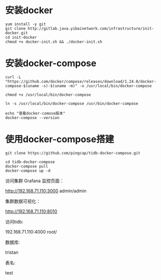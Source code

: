 # 安装docker

```
yum install -y git
git clone http://gitlab.java.yibainetwork.com/infrastructure/init-docker.git
cd init-docker
chmod +x docker-init.sh && ./docker-init.sh
```

# 安装docker-compose

```
curl -L "https://github.com/docker/compose/releases/download/1.24.0/docker-compose-$(uname -s)-$(uname -m)" -o /usr/local/bin/docker-compose

chmod +x /usr/local/bin/docker-compose

ln -s /usr/local/bin/docker-compose /usr/bin/docker-compose

echo "查看docker-comose版本"
docker-compose --version
```

# 使用docker-compose搭建

```
git clone https://github.com/pingcap/tidb-docker-compose.git

cd tidb-docker-compose
docker-compose pull
docker-compose up -d
```

访问集群 Grafana 监控页面：

http://192.168.71.110:3000		admin/admin

集群数据可视化：

http://192.168.71.110:8010

访问tidb:

192.168.71.110:4000		root/

数据库:

tristan

表名:

test